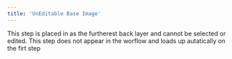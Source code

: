 ```yaml
---
title: 'UnEditable Base Image'
---
```


This step is placed in as the furtherest back layer and cannot be selected or edited. This step does not appear in the worflow and loads up autatically on the firt step